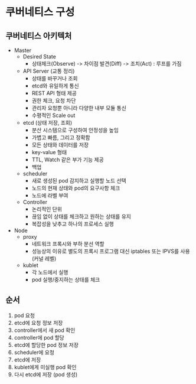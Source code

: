 # 쿠버네티스 구성

## 쿠버네티스 아키텍처

* Master
  * Desired State
    * 상태체크(Observe) -> 차이점 발견(Diff) -> 조치(Act) : 루프를 가짐
  * API Server (교통 정리)
    * 상태를 바꾸거나 조회
    * etcd와 유일하게 통신
    * REST API 형태 제공
    * 권한 체크, 요청 차단
    * 관리자 요청뿐 아니라 다양한 내부 모듈 통신
    * 수평적인 Scale out
  * etcd (상태 저장, 조회)
    * 분산 시스템으로 구성하여 안정성을 높임
    * 가볍고 빠름, 그리고 정확함
    * 모든 상태와 데이터를 저장
    * key-value  형태
    * TTL, Watch 같은 부가 기능 제공
    * 백업
  * scheduler
    * 새로 생성된 pod  감지하고 실행할 노드 선택
    * 노드의 현재 상태와 pod의 요구사항 체크
    * 노드에 라벨 부여
  * Controller
    * 논리적인 단위
    * 끊임 없이 상태를 체크하고 원하는 상태를 유지
    * 복잡성을 낮추고 하나의 프로세스 실행
* Node
  * proxy
    * 네트워크 프록시와 부하 분선 역할
    * 성능상의 이유로 별도의 프록시 프로그램 대신 iptables 또는 IPVS를 사용 (커널 레벨)
  * kublet
    * 각 노드에서 실행
    * pod 실행/중지하는 상태를 체크

## 순서

1. pod  요청
2. etcd에 요청 정보 저장
3. controller에서 새 pod 확인
4. controller에 pod 할당
5. etcd에 할당한 pod 정보 저장
6. scheduler에 요청
7. etcd에 저장
8. kublet에게 미실행 pod 확인 
9. 다시 etcd에 저장 (pod 생성)